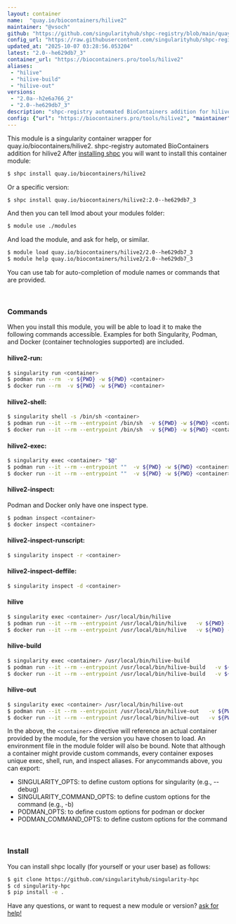 ```yaml
---
layout: container
name:  "quay.io/biocontainers/hilive2"
maintainer: "@vsoch"
github: "https://github.com/singularityhub/shpc-registry/blob/main/quay.io/biocontainers/hilive2/container.yaml"
config_url: "https://raw.githubusercontent.com/singularityhub/shpc-registry/main/quay.io/biocontainers/hilive2/container.yaml"
updated_at: "2025-10-07 03:28:56.053204"
latest: "2.0--he629db7_3"
container_url: "https://biocontainers.pro/tools/hilive2"
aliases:
 - "hilive"
 - "hilive-build"
 - "hilive-out"
versions:
 - "2.0a--h2e6a766_2"
 - "2.0--he629db7_3"
description: "shpc-registry automated BioContainers addition for hilive2"
config: {"url": "https://biocontainers.pro/tools/hilive2", "maintainer": "@vsoch", "description": "shpc-registry automated BioContainers addition for hilive2", "latest": {"2.0--he629db7_3": "sha256:35a84cd3b0f5e1ef7dae63ad1cd0693db8c911846eb89d93847ae69c81cad726"}, "tags": {"2.0a--h2e6a766_2": "sha256:8672f9f210bba35b64cee5cebd5610ed03a5acb11ec6df4a9846ed18aa7dfbd6", "2.0--he629db7_3": "sha256:35a84cd3b0f5e1ef7dae63ad1cd0693db8c911846eb89d93847ae69c81cad726"}, "docker": "quay.io/biocontainers/hilive2", "aliases": {"hilive": "/usr/local/bin/hilive", "hilive-build": "/usr/local/bin/hilive-build", "hilive-out": "/usr/local/bin/hilive-out"}}
---
```


This module is a singularity container wrapper for quay.io/biocontainers/hilive2.
shpc-registry automated BioContainers addition for hilive2
After [installing shpc](#install) you will want to install this container module:


```bash
$ shpc install quay.io/biocontainers/hilive2
```

Or a specific version:

```bash
$ shpc install quay.io/biocontainers/hilive2:2.0--he629db7_3
```

And then you can tell lmod about your modules folder:

```bash
$ module use ./modules
```

And load the module, and ask for help, or similar.

```bash
$ module load quay.io/biocontainers/hilive2/2.0--he629db7_3
$ module help quay.io/biocontainers/hilive2/2.0--he629db7_3
```

You can use tab for auto-completion of module names or commands that are provided.

<br>

### Commands

When you install this module, you will be able to load it to make the following commands accessible.
Examples for both Singularity, Podman, and Docker (container technologies supported) are included.

#### hilive2-run:

```bash
$ singularity run <container>
$ podman run --rm  -v ${PWD} -w ${PWD} <container>
$ docker run --rm  -v ${PWD} -w ${PWD} <container>
```

#### hilive2-shell:

```bash
$ singularity shell -s /bin/sh <container>
$ podman run --it --rm --entrypoint /bin/sh  -v ${PWD} -w ${PWD} <container>
$ docker run --it --rm --entrypoint /bin/sh  -v ${PWD} -w ${PWD} <container>
```

#### hilive2-exec:

```bash
$ singularity exec <container> "$@"
$ podman run --it --rm --entrypoint ""  -v ${PWD} -w ${PWD} <container> "$@"
$ docker run --it --rm --entrypoint ""  -v ${PWD} -w ${PWD} <container> "$@"
```

#### hilive2-inspect:

Podman and Docker only have one inspect type.

```bash
$ podman inspect <container>
$ docker inspect <container>
```

#### hilive2-inspect-runscript:

```bash
$ singularity inspect -r <container>
```

#### hilive2-inspect-deffile:

```bash
$ singularity inspect -d <container>
```


#### hilive

```bash
$ singularity exec <container> /usr/local/bin/hilive
$ podman run --it --rm --entrypoint /usr/local/bin/hilive   -v ${PWD} -w ${PWD} <container> -c " $@"
$ docker run --it --rm --entrypoint /usr/local/bin/hilive   -v ${PWD} -w ${PWD} <container> -c " $@"
```


#### hilive-build

```bash
$ singularity exec <container> /usr/local/bin/hilive-build
$ podman run --it --rm --entrypoint /usr/local/bin/hilive-build   -v ${PWD} -w ${PWD} <container> -c " $@"
$ docker run --it --rm --entrypoint /usr/local/bin/hilive-build   -v ${PWD} -w ${PWD} <container> -c " $@"
```


#### hilive-out

```bash
$ singularity exec <container> /usr/local/bin/hilive-out
$ podman run --it --rm --entrypoint /usr/local/bin/hilive-out   -v ${PWD} -w ${PWD} <container> -c " $@"
$ docker run --it --rm --entrypoint /usr/local/bin/hilive-out   -v ${PWD} -w ${PWD} <container> -c " $@"
```



In the above, the `<container>` directive will reference an actual container provided
by the module, for the version you have chosen to load. An environment file in the
module folder will also be bound. Note that although a container
might provide custom commands, every container exposes unique exec, shell, run, and
inspect aliases. For anycommands above, you can export:

 - SINGULARITY_OPTS: to define custom options for singularity (e.g., --debug)
 - SINGULARITY_COMMAND_OPTS: to define custom options for the command (e.g., -b)
 - PODMAN_OPTS: to define custom options for podman or docker
 - PODMAN_COMMAND_OPTS: to define custom options for the command

<br>

### Install

You can install shpc locally (for yourself or your user base) as follows:

```bash
$ git clone https://github.com/singularityhub/singularity-hpc
$ cd singularity-hpc
$ pip install -e .
```

Have any questions, or want to request a new module or version? [ask for help!](https://github.com/singularityhub/singularity-hpc/issues)